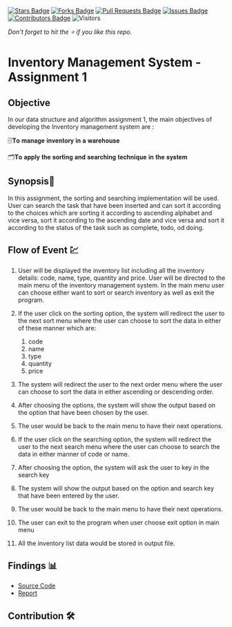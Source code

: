 [![Stars Badge](https://img.shields.io/github/stars/jjn7702/SECJ2013-DSA)](https://github.com/jjn7702/SECJ2013-DSA/Submission/Sample/stargazers)
[![Forks Badge](https://img.shields.io/github/forks/jjn7702/SECJ2013-DSA)](https://github.com/jjn7702/SECJ2013-DSA/Submission/Sample/network/members)
[![Pull Requests Badge](https://img.shields.io/github/issues-pr/jjn7702/SECJ2013-DSA)](https://github.com/jjn7702/SECJ2013-DSA/Submission/Sample/pulls)
[![Issues Badge](https://img.shields.io/github/issues/jjn7702/SECJ2013-DSA)](https://github.com/jjn7702/SECJ2013-DSA/Submission/Sample/issues)
[![Contributors Badge](https://img.shields.io/github/contributors/jjn7702/SECJ2013-DSA?color=2b9348)](https://github.com/jjn7702/SECJ2013-DSA/Submission/Sample/graphs/contributors)
![Visitors](https://api.visitorbadge.io/api/visitors?path=https%3A%2F%2Fgithub.com%2Fjjn7702%2FSECJ2013-DSA%2FSubmission%2FSample&labelColor=%23d9e3f0&countColor=%23697689&style=flat)

_Don't forget to hit the :star: if you like this repo._

# Inventory Management System - Assignment 1
## Objective
In our data structure and algorithm assignment 1, the main objectives of developing the Inventory management system are :

🗄️𝐓𝐨 𝐦𝐚𝐧𝐚𝐠𝐞 𝐢𝐧𝐯𝐞𝐧𝐭𝐨𝐫𝐲 𝐢𝐧 𝐚 𝐰𝐚𝐫𝐞𝐡𝐨𝐮𝐬𝐞

🗂️𝐓𝐨 𝐚𝐩𝐩𝐥𝐲 𝐭𝐡𝐞 𝐬𝐨𝐫𝐭𝐢𝐧𝐠 𝐚𝐧𝐝 𝐬𝐞𝐚𝐫𝐜𝐡𝐢𝐧𝐠 𝐭𝐞𝐜𝐡𝐧𝐢𝐪𝐮𝐞 𝐢𝐧 𝐭𝐡𝐞 𝐬𝐲𝐬𝐭𝐞𝐦


## Synopsis📝

In this assignment, the sorting and searching implementation will be used. User can search the task that have been inserted and can sort it according to the choices which are sorting it according to ascending alphabet and vice versa, sort it according to the ascending date and vice versa and sort it according to the status of the task such as complete, todo, od doing.

## Flow of Event 💹

1. User will be displayed the inventory list including all the inventory details: code, name, type, quantity and price. User will be directed to the main menu of the inventory management system. In the main menu user can choose either want to sort or search inventory as well as exit the program.

2. If the user click on the sorting option, the system will redirect the user to the next sort menu where the user can choose to sort the data in either of these manner which are:

    1. code
    2. name 
    3. type
    4. quantity
    5. price
       
3. The system will redirect the user to the next order menu where the user can choose to sort the data in either ascending or descending order.

4. After choosing the options, the system will show the output based on the option that have been chosen by the user.

5. The user would be back to the main menu to have their next operations.

6. If the user click on the searching option, the system will redirect the user to the next search menu where the user can choose to search the data in either manner of code or name.

7. After choosing the option, the system will ask the user to key in the search key
  
8. The system will show the output based on the option and search key that have been entered by the user.
   
9. The user would be back to the main menu to have their next operations.

10. The user can exit to the program when user choose exit option in main menu

11. All the inventory list data would be stored in output file.

## Findings 📊

- [Source Code](./source_code)
- [Report](./report)

## Contribution 🛠️
